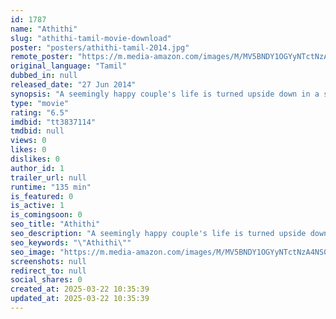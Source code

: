 ```yaml
---
id: 1787
name: "Athithi"
slug: "athithi-tamil-movie-download"
poster: "posters/athithi-tamil-2014.jpg"
remote_poster: "https://m.media-amazon.com/images/M/MV5BNDY1OGYyNTctNzA4NS00MjRjLTk2NzQtODZmOGFkMzdiZDRmXkEyXkFqcGdeQXVyOTk3NTc2MzE@._V1_SX300.jpg"
original_language: "Tamil"
dubbed_in: null
released_date: "27 Jun 2014"
synopsis: "A seemingly happy couple's life is turned upside down in a single day when a stranger walks into their life."
type: "movie"
rating: "6.5"
imdbid: "tt3837114"
tmdbid: null
views: 0
likes: 0
dislikes: 0
author_id: 1
trailer_url: null
runtime: "135 min"
is_featured: 0
is_active: 1
is_comingsoon: 0
seo_title: "Athithi"
seo_description: "A seemingly happy couple's life is turned upside down in a single day when a stranger walks into their life."
seo_keywords: "\"Athithi\""
seo_image: "https://m.media-amazon.com/images/M/MV5BNDY1OGYyNTctNzA4NS00MjRjLTk2NzQtODZmOGFkMzdiZDRmXkEyXkFqcGdeQXVyOTk3NTc2MzE@._V1_SX300.jpg"
screenshots: null
redirect_to: null
social_shares: 0
created_at: 2025-03-22 10:35:39
updated_at: 2025-03-22 10:35:39
---
```


